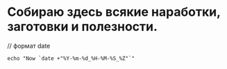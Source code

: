 # Собираю здесь всякие наработки, заготовки и полезности.

// формат date

```
echo "Now `date +"%Y-%m-%d_%H-%M-%S_%Z"`"
```
